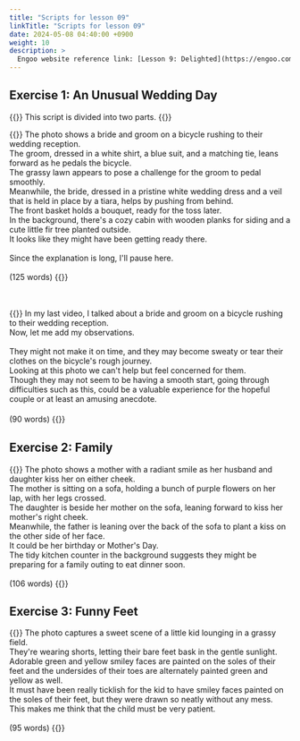 ```yaml
---
title: "Scripts for lesson 09"
linkTitle: "Scripts for lesson 09"
date: 2024-05-08 04:40:00 +0900
weight: 10
description: >
  Engoo website reference link: [Lesson 9: Delighted](https://engoo.com/app/lessons/describing-pictures-intermediate-describing-pictures-delighted/IXld1EbREeeysy81-xi1vg?category_id=P_HriMOnEeifo0O-yMP42w&course_id=ZZasjsOnEeiHZVOMC0VfdA)
---
```


## Exercise 1: An Unusual Wedding Day

{{<alert>}}
This script is divided into two parts.
{{</alert>}}

{{<card header="**1st script**">}}
The photo shows a bride and groom on a bicycle rushing to their wedding reception. <br/>
The groom, dressed in a white shirt, a blue suit, and a matching tie, leans forward as he pedals the bicycle. <br/>
The grassy lawn appears to pose a challenge for the groom to pedal smoothly.<br/>
Meanwhile, the bride, dressed in a pristine white wedding dress and a veil that is held in place by a tiara, helps by pushing from behind. <br/>
The front basket holds a bouquet, ready for the toss later.<br/>
In the background, there's a cozy cabin with wooden planks for siding and a cute little fir tree planted outside. <br/>
It looks like they might have been getting ready there.<br/>
<br/>
Since the explanation is long, I'll pause here.<br/>
<br/>
(125 words)
{{</card>}}

　

{{<card header="**2nd script**">}}
In my last video, I talked about a bride and groom on a bicycle rushing to their wedding reception.<br/>
Now, let me add my observations.<br/>
<br/>
They might not make it on time, and they may become sweaty or tear their clothes on the bicycle's rough journey. <br/>
Looking at this photo we can't help but feel concerned for them. <br/>
Though they may not seem to be having a smooth start, going through difficulties such as this, could be a valuable experience for the hopeful couple or at least an amusing anecdote.<br/>
<br/>
(90 words)
{{</card>}}
　

## Exercise 2: Family

{{<card header="**Script**">}}
The photo shows a mother with a radiant smile as her husband and daughter kiss her on either cheek. <br/>
The mother is sitting on a sofa, holding a bunch of purple flowers on her lap, with her legs crossed. <br/>
The daughter is beside her mother on the sofa, leaning forward to kiss her mother's right cheek. <br/>
Meanwhile, the father is leaning over the back of the sofa to plant a kiss on the other side of her face. <br/>
It could be her birthday or Mother's Day.<br/>
The tidy kitchen counter in the background suggests they might be preparing for a family outing to eat dinner soon.<br/>
<br/>
(106 words)
{{</card>}}

## Exercise 3: Funny Feet

{{<card header="**Script**">}}
The photo captures a sweet scene of a little kid lounging in a grassy field.<br/>
They're wearing shorts, letting their bare feet bask in the gentle sunlight. <br/>
Adorable green and yellow smiley faces are painted on the soles of their feet and the undersides of their toes are alternately painted green and yellow as well.<br/>
It must have been really ticklish for the kid to have smiley faces painted on the soles of their feet, but they were drawn so neatly without any mess.<br/>
This makes me think that the child must be very patient.<br/>
<br/>
(95 words)
{{</card>}}
